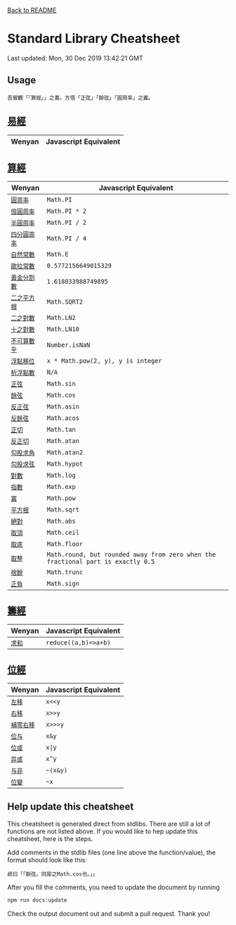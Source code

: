 <!-- GENERATED FILE, DO NOT MODIFY-->

[Back to README](../README.md)

# Standard Library Cheatsheet

Last updated: Mon, 30 Dec 2019 13:42:21 GMT


## Usage

```
吾嘗觀「「算經」」之書。方悟「正弦」「餘弦」「圓周率」之義。
```

## [易經](../lib/易經.wy)

| Wenyan | Javascript Equivalent |
|---|---|

## [算經](../lib/算經.wy)

| Wenyan | Javascript Equivalent |
|---|---|
| [`圓周率`](../lib/算經.wy#L166) | `Math.PI` |
| [`倍圓周率`](../lib/算經.wy#L169) | `Math.PI * 2` |
| [`半圓周率`](../lib/算經.wy#L172) | `Math.PI / 2` |
| [`四分圓周率`](../lib/算經.wy#L175) | `Math.PI / 4` |
| [`自然常數`](../lib/算經.wy#L177) | `Math.E` |
| [`歐拉常數`](../lib/算經.wy#L179) | `0.5772156649015329` |
| [`黃金分割數`](../lib/算經.wy#L181) | `1.618033988749895` |
| [`二之平方根`](../lib/算經.wy#L183) | `Math.SQRT2` |
| [`二之對數`](../lib/算經.wy#L185) | `Math.LN2` |
| [`十之對數`](../lib/算經.wy#L187) | `Math.LN10` |
| [`不可算數乎`](../lib/算經.wy#L190) | `Number.isNaN` |
| [`浮點移位`](../lib/算經.wy#L392) | `x * Math.pow(2, y), y is integer` |
| [`析浮點數`](../lib/算經.wy#L428) | `N/A` |
| [`正弦`](../lib/算經.wy#L472) | `Math.sin` |
| [`餘弦`](../lib/算經.wy#L502) | `Math.cos` |
| [`反正弦`](../lib/算經.wy#L510) | `Math.asin` |
| [`反餘弦`](../lib/算經.wy#L537) | `Math.acos` |
| [`正切`](../lib/算經.wy#L544) | `Math.tan` |
| [`反正切`](../lib/算經.wy#L581) | `Math.atan` |
| [`勾股求角`](../lib/算經.wy#L615) | `Math.atan2` |
| [`勾股求弦`](../lib/算經.wy#L633) | `Math.hypot` |
| [`對數`](../lib/算經.wy#L670) | `Math.log` |
| [`指數`](../lib/算經.wy#L713) | `Math.exp` |
| [`冪`](../lib/算經.wy#L749) | `Math.pow` |
| [`平方根`](../lib/算經.wy#L773) | `Math.sqrt` |
| [`絕對`](../lib/算經.wy#L834) | `Math.abs` |
| [`取頂`](../lib/算經.wy#L839) | `Math.ceil` |
| [`取底`](../lib/算經.wy#L844) | `Math.floor` |
| [`取整`](../lib/算經.wy#L859) | `Math.round, but rounded away from zero when the fractional part is exactly 0.5` |
| [`捨餘`](../lib/算經.wy#L873) | `Math.trunc` |
| [`正負`](../lib/算經.wy#L883) | `Math.sign` |

## [籌經](../lib/籌經.wy)

| Wenyan | Javascript Equivalent |
|---|---|
| [`求和`](../lib/籌經.wy#L1) | `reduce((a,b)=>a+b)` |

## [位經](../lib/js/位經.wy)

| Wenyan | Javascript Equivalent |
|---|---|
| [`左移`](../lib/js/位經.wy#L1) | `x<<y` |
| [`右移`](../lib/js/位經.wy#L6) | `x>>y` |
| [`補零右移`](../lib/js/位經.wy#L11) | `x>>>y` |
| [`位与`](../lib/js/位經.wy#L16) | `x&y` |
| [`位或`](../lib/js/位經.wy#L21) | `x\|y` |
| [`异或`](../lib/js/位經.wy#L26) | `x^y` |
| [`与非`](../lib/js/位經.wy#L31) | `~(x&y)` |
| [`位變`](../lib/js/位經.wy#L36) | `~x` |




## Help update this cheatsheet

This cheatsheet is generated direct from stdlibs. There are still a lot of functions are not listed above. If you would like to hep update this cheatsheet, here is the steps.

Add comments in the stdlib files (one line above the function/value), the format should look like this:
```
疏曰「「餘弦。同犀之Math.cos也。」」
```

After you fill the comments, you need to update the document by running
```bash
npm run docs:update
```

Check the output document out and submit a pull request. Thank you!
